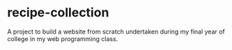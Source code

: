 # recipe-collection
A project to build a website from scratch undertaken during my final year of college in my web programming class.
